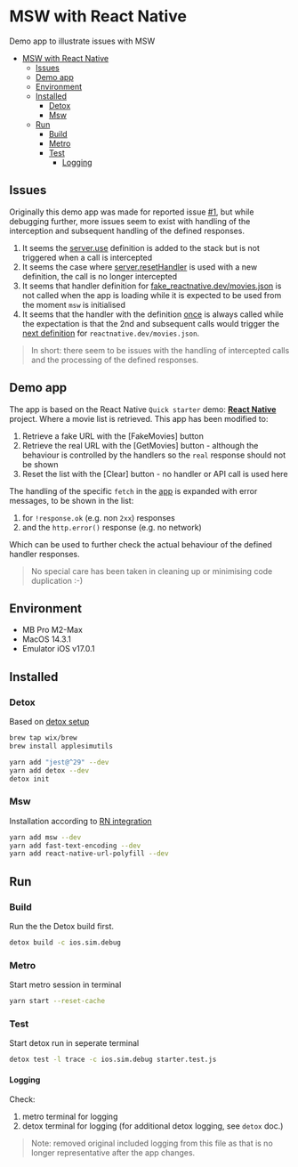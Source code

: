 # MSW with React Native

Demo app to illustrate issues with MSW

- [MSW with React Native](#msw-with-react-native)
  - [Issues](#issues)
  - [Demo app](#demo-app)
  - [Environment](#environment)
  - [Installed](#installed)
    - [Detox](#detox)
    - [Msw](#msw)
  - [Run](#run)
    - [Build](#build)
    - [Metro](#metro)
    - [Test](#test)
      - [Logging](#logging)

## Issues

Originally this demo app was made for reported issue [#1](https://github.com/mswjs/msw/issues/2042), but while debugging further, more issues seem to exist with handling of the interception and subsequent handling of the defined responses.

1. It seems the [server.use](./e2e/starter.test.js#68) definition is added to the stack but is not triggered when a call is intercepted
2. It seems the case where [server.resetHandler](./e2e/starter.test.js#66) is used with a new definition, the call is no longer intercepted
3. It seems that handler definition for [fake_reactnative.dev/movies.json](/e2e/mocks/handlers.js#35) is not called when the app is loading while it is expected to be used from the moment `msw` is initialised
4. It seems that the handler with the definition [once](/e2e/mocks/handlers.js#9) is always called while the expectation is that the 2nd and subsequent calls would trigger the [next definition](/e2e/mocks/handlers.js#17) for `reactnative.dev/movies.json`.

> In short: there seem to be issues with the handling of intercepted calls and the processing of the defined responses.

## Demo app

The app is based on the React Native `Quick starter` demo: [**React Native**](https://reactnative.dev) project. Where a movie list is retrieved. This app has been modified to:

1. Retrieve a fake URL with the [FakeMovies] button
2. Retrieve the real URL with the [GetMovies] button - although the behaviour is controlled by the handlers so the `real` response should not be shown
3. Reset the list with the [Clear] button - no handler or API call is used here

The handling of the specific `fetch` in the [app](./App.tsx) is expanded with error messages, to be shown in the list:

1. for `!response.ok` (e.g. non `2xx`) responses
2. and the `http.error()` response (e.g. no network)

Which can be used to further check the actual behaviour of the defined handler responses.

> No special care has been taken in cleaning up or minimising code duplication :-)


## Environment


- MB Pro M2-Max
- MacOS 14.3.1
- Emulator iOS v17.0.1

## Installed

### Detox

Based on [detox setup](https://wix.github.io/Detox/docs/introduction/environment-setup/)

```bash
brew tap wix/brew
brew install applesimutils

yarn add "jest@^29" --dev
yarn add detox --dev
detox init
```

### Msw

Installation according to [RN integration](https://mswjs.io/docs/integrations/react-native)

```bash
yarn add msw --dev
yarn add fast-text-encoding --dev  
yarn add react-native-url-polyfill --dev
```

## Run

### Build

Run the the Detox build first.

```bash
detox build -c ios.sim.debug
```

### Metro

Start metro session in terminal

```bash
yarn start --reset-cache
```

### Test

Start detox run in seperate terminal

```bash
detox test -l trace -c ios.sim.debug starter.test.js 
```

#### Logging

Check:

1. metro terminal for logging
2. detox terminal for logging (for additional detox logging, see `detox` doc.)

> Note: removed original included logging from this file as that is no longer representative after the app changes.
